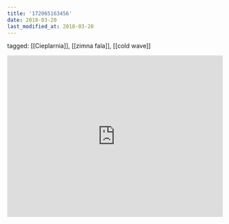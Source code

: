 ```yaml
---
title: '172065163456'
date: 2018-03-20
last_modified_at: 2018-03-20
---
```

tagged: [[Cieplarnia]], [[zimna fala]], [[cold wave]]
<iframe allow="accelerometer; autoplay; clipboard-write; encrypted-media; gyroscope; picture-in-picture" allowfullscreen="" frameborder="0" height="375" id="youtube_iframe" src="https://www.youtube.com/embed/Y6_RExZfTJI?feature=oembed&amp;enablejsapi=1&amp;origin=https://safe.txmblr.com&amp;wmode=opaque" width="500"></iframe>